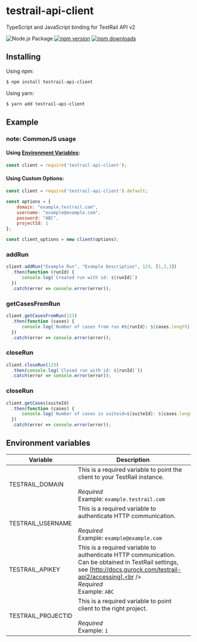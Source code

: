 # testrail-api-client
TypeScript and JavaScript binding for TestRail API v2

![Node.js Package](https://github.com/VoloBro/testrail-api-client/workflows/Node.js%20Package/badge.svg)
[![npm version](https://img.shields.io/npm/v/testrail-api-client.svg?style=flat-square)](https://www.npmjs.com/package/testrail-api-client)
[![npm downloads](https://img.shields.io/npm/dm/testrail-api-client.svg?style=flat-square)](http://npm-stat.com/charts.html?package=testrail-api-client)

## Installing

Using npm:

```bash
$ npm install testrail-api-client
```

Using yarn:

```bash
$ yarn add testrail-api-client
```

## Example

### note: CommonJS usage
#### Using [Environment Variables](#Environment-Variables):
```js
const client = require('testrail-api-client');
```
#### Using Custom Options:
```js
const client = require('testrail-api-client').default;

const options = {
    domain: "example.testrail.com",
    username: "example@example.com",
    password: "ABC",
    projectId: 1
};

const client_options = new client(options);
```


### addRun
```js
client.addRun("Example Run", "Example Description", 123, [1,2,3])
  .then(function (runId) {
      console.log(`Created run with id: ${runId}`)
  })
  .catch(error => console.error(error));
```

### getCasesFromRun
```js
client.getCasesFromRun(123)
  .then(function (cases) {
      console.log(`Number of cases from run #${runId}: ${cases.length}`)
  })
  .catch(error => console.error(error));
```

### closeRun
```js
client.closeRun(123)
  .then(console.log(`Closed run with id: ${runId}`))
  .catch(error => console.error(error));
```

### closeRun
```js
client.getCases(suiteId)
  .then(function (cases) {
      console.log(`Number of cases in suiteid=${suiteId}: ${cases.length}`);
  })
  .catch(error => console.error(error));
```

## Environment variables
| Variable | Description   |
|-----------|---------------|
| TESTRAIL_DOMAIN                   | This is a required variable to point the client to your TestRail instance.<br /><br />_Required_<br />Example: `example.testrail.com` |
| TESTRAIL_USERNAME                   | This is a required variable to authenticate HTTP communication.<br /><br />_Required_<br />Example: `example@example.com` |
| TESTRAIL_APIKEY                   | This is a required variable to authenticate HTTP communication. Can be obtained in TestRail settings, see [http://docs.gurock.com/testrail-api2/accessing].<br /><br />_Required_<br />Example: `ABC` |
| TESTRAIL_PROJECTID                   | This is a required variable to point client to the right project.<br /><br />_Required_<br />Example: `1` |

